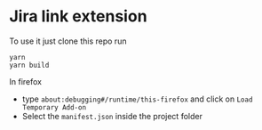 # Jira link extension

To use it just clone this repo run
```
yarn
yarn build
```

In firefox
- type `about:debugging#/runtime/this-firefox` and click on `Load Temporary Add-on`
- Select the `manifest.json` inside the project folder

